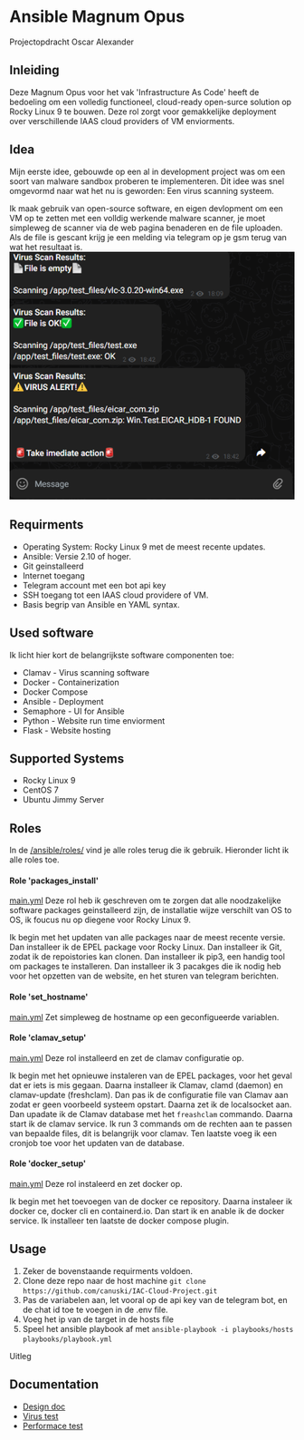 Ansible Magnum Opus
===================
Projectopdracht Oscar Alexander

Inleiding
---------
Deze Magnum Opus voor het vak 'Infrastructure As Code' heeft de bedoeling om een volledig functioneel, cloud-ready open-surce solution op Rocky Linux 9 te bouwen. Deze rol zorgt voor gemakkelijke deployment over verschillende IAAS cloud providers of VM enviorments. 

Idea
----
Mijn eerste idee, gebouwde op een al in development project was om een soort van malware sandbox proberen te implementeren. Dit idee was snel omgevormd naar wat het nu is geworden: Een virus scanning systeem.

Ik maak gebruik van open-source software, en eigen devlopment om een VM op te zetten met een volldig werkende malware scanner, je moet simpleweg de scanner via de web pagina benaderen en de file uploaden. Als de file is gescant krijg je een melding via telegram op je gsm terug van wat het resultaat is.
![Screenshot Telegram](image.png)


Requirments
-----------
- Operating System: Rocky Linux 9 met de meest recente updates.
- Ansible: Versie 2.10 of hoger.
- Git geinstalleerd
- Internet toegang
- Telegram account met een bot api key
- SSH toegang tot een IAAS cloud providere of VM.
- Basis begrip van Ansible en YAML syntax.

Used software
-------------
Ik licht hier kort de belangrijkste software componenten toe:
- Clamav - Virus scanning software
- Docker - Containerization
- Docker Compose 
- Ansible - Deployment
- Semaphore - UI for Ansible
- Python - Website run time enviorment
- Flask - Website hosting

Supported Systems
-----------------
- Rocky Linux 9
- CentOS 7
- Ubuntu Jimmy Server

Roles
-----
In de [/ansible/roles/](https://github.com/canuski/IAC-Cloud-Project/tree/main/ansible/roles) vind je alle roles terug die ik gebruik. Hieronder licht ik alle roles toe.

#### Role 'packages_install' 
[main.yml](https://github.com/canuski/IAC-Cloud-Project/blob/main/ansible/roles/packages_install/tasks/main.yml)
Deze rol heb ik geschreven om te zorgen dat alle noodzakelijke software packages geinstalleerd zijn, de installatie wijze verschilt van OS to OS, ik foucus nu op diegene voor Rocky Linux 9. 

Ik begin met het updaten van alle packages naar de meest recente versie. Dan installeer ik de EPEL package voor Rocky Linux. Dan installeer ik Git, zodat ik de repoistories kan clonen. Dan installeer ik pip3, een handig tool om packages te installeren. Dan installeer ik 3 pacakges die ik nodig heb voor het opzetten van de website, en het sturen van telegram berichten.

#### Role 'set_hostname'
[main.yml](https://github.com/canuski/IAC-Cloud-Project/blob/main/ansible/roles/set_hostname/tasks/main.yml)
Zet simpleweg de hostname op een geconfigueerde variablen.

#### Role 'clamav_setup'
[main.yml](https://github.com/canuski/IAC-Cloud-Project/blob/main/ansible/roles/clamav_setup/tasks/main.yml) 
Deze rol installeerd en zet de clamav configuratie op.

Ik begin met het opnieuwe instaleren van de EPEL packages, voor het geval dat er iets is mis gegaan. Daarna installeer ik Clamav, clamd (daemon) en clamav-update (freshclam). Dan pas ik de configuratie file van Clamav aan zodat er geen voorbeeld systeem opstart. Daarna zet ik de localsocket aan. Dan upadate ik de Clamav database met het ```freashclam``` commando. Daarna start ik de clamav service. Ik run 3 commands om de rechten aan te passen van bepaalde files, dit is belangrijk voor clamav. Ten laatste voeg ik een cronjob toe voor het updaten van de database.

#### Role 'docker_setup'
[main.yml](https://github.com/canuski/IAC-Cloud-Project/blob/main/ansible/roles/docker_setup/tasks/main.yml)
Deze rol instaleerd en zet docker op.

Ik begin met het toevoegen van de docker ce repository. Daarna instaleer ik docker ce, docker cli en containerd.io. Dan start ik en anable ik de docker service. Ik installeer ten laatste de docker compose plugin.

Usage
-------
1. Zeker de bovenstaande requirments voldoen.
2. Clone deze repo naar de host machine ```git clone https://github.com/canuski/IAC-Cloud-Project.git```
3. Pas de variabelen aan, let vooral op de api key van de telegram bot, en de chat id toe te voegen in de .env file.
4. Voeg het ip van de target in de hosts file
5. Speel het ansible playbook af met ```ansible-playbook -i playbooks/hosts playbooks/playbook.yml```

Uitleg

Documentation
---------------
- [Design doc](https://github.com/canuski/Cloud-Sandbox/blob/main/Documents/DesignDoc.md)
- [Virus test](https://github.com/canuski/Cloud-Sandbox/blob/main/Documents/virus.md)
- [Performace test](https://github.com/canuski/Cloud-Sandbox/blob/main/Documents/performace.md)
